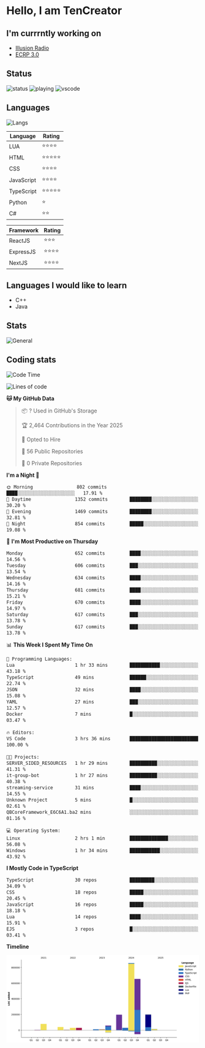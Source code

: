 # Hello, I am TenCreator

## I'm currrntly working on
- [Illusion Radio](https://illusionradio.co.uk/)
- [ECRP 3.0](http://github.com/Emerald-Coast-Roleplay/)

## Status
![status](https://api.statusbadges.me/badge/status/518334475038359555?simple=true&style=for-the-badge)
![playing](https://api.statusbadges.me/badge/playing/518334475038359555?style=for-the-badge)
![vscode](https://api.statusbadges.me/badge/vscode/518334475038359555?style=for-the-badge)

## Languages
![Langs](https://github-readme-stats.vercel.app/api/top-langs/?username=tencreator&layout=compact&theme=radical)


|Language|Rating|
|--------|------|
|LUA|⭐️⭐️⭐️⭐️|
|HTML|⭐️⭐️⭐️⭐️⭐️|
|CSS|⭐️⭐️⭐️⭐️|
|JavaScript|⭐️⭐️⭐️⭐️|
|TypeScript|⭐️⭐️⭐️⭐️⭐️|
|Python|⭐️|
|C#|⭐️⭐️ |

|Framework|Rating|
|--------|------|
|ReactJS|⭐️⭐️⭐|
|ExpressJS|⭐️⭐️⭐️⭐️|
|NextJS|⭐️⭐️⭐⭐️|

## Languages I would like to learn
- C++
- Java

## Stats
![General](https://github-readme-stats.vercel.app/api?username=tencreator&show_icons=true&theme=radical)

## Coding stats

<!--START_SECTION:waka-->
![Code Time](http://img.shields.io/badge/Code%20Time-544%20hrs%2050%20mins-blue)

![Lines of code](https://img.shields.io/badge/From%20Hello%20World%20I%27ve%20Written-2.2%20million%20lines%20of%20code-blue)

**🐱 My GitHub Data** 

> 📦 ? Used in GitHub's Storage 
 > 
> 🏆 2,464 Contributions in the Year 2025
 > 
> 💼 Opted to Hire
 > 
> 📜 56 Public Repositories 
 > 
> 🔑 0 Private Repositories 
 > 
**I'm a Night 🦉** 

```text
🌞 Morning                802 commits         ████░░░░░░░░░░░░░░░░░░░░░   17.91 % 
🌆 Daytime                1352 commits        ████████░░░░░░░░░░░░░░░░░   30.20 % 
🌃 Evening                1469 commits        ████████░░░░░░░░░░░░░░░░░   32.81 % 
🌙 Night                  854 commits         █████░░░░░░░░░░░░░░░░░░░░   19.08 % 
```
📅 **I'm Most Productive on Thursday** 

```text
Monday                   652 commits         ████░░░░░░░░░░░░░░░░░░░░░   14.56 % 
Tuesday                  606 commits         ███░░░░░░░░░░░░░░░░░░░░░░   13.54 % 
Wednesday                634 commits         ████░░░░░░░░░░░░░░░░░░░░░   14.16 % 
Thursday                 681 commits         ████░░░░░░░░░░░░░░░░░░░░░   15.21 % 
Friday                   670 commits         ████░░░░░░░░░░░░░░░░░░░░░   14.97 % 
Saturday                 617 commits         ███░░░░░░░░░░░░░░░░░░░░░░   13.78 % 
Sunday                   617 commits         ███░░░░░░░░░░░░░░░░░░░░░░   13.78 % 
```


📊 **This Week I Spent My Time On** 

```text
💬 Programming Languages: 
Lua                      1 hr 33 mins        ███████████░░░░░░░░░░░░░░   43.18 % 
TypeScript               49 mins             ██████░░░░░░░░░░░░░░░░░░░   22.74 % 
JSON                     32 mins             ████░░░░░░░░░░░░░░░░░░░░░   15.08 % 
YAML                     27 mins             ███░░░░░░░░░░░░░░░░░░░░░░   12.57 % 
Docker                   7 mins              █░░░░░░░░░░░░░░░░░░░░░░░░   03.47 % 

🔥 Editors: 
VS Code                  3 hrs 36 mins       █████████████████████████   100.00 % 

🐱‍💻 Projects: 
SERVER_SIDED_RESOURCES   1 hr 29 mins        ██████████░░░░░░░░░░░░░░░   41.31 % 
it-group-bot             1 hr 27 mins        ██████████░░░░░░░░░░░░░░░   40.38 % 
streaming-service        31 mins             ████░░░░░░░░░░░░░░░░░░░░░   14.55 % 
Unknown Project          5 mins              █░░░░░░░░░░░░░░░░░░░░░░░░   02.61 % 
QBCoreFramework_E6C6A1.ba2 mins              ░░░░░░░░░░░░░░░░░░░░░░░░░   01.16 % 

💻 Operating System: 
Linux                    2 hrs 1 min         ██████████████░░░░░░░░░░░   56.08 % 
Windows                  1 hr 34 mins        ███████████░░░░░░░░░░░░░░   43.92 % 
```

**I Mostly Code in TypeScript** 

```text
TypeScript               30 repos            █████████░░░░░░░░░░░░░░░░   34.09 % 
CSS                      18 repos            █████░░░░░░░░░░░░░░░░░░░░   20.45 % 
JavaScript               16 repos            █████░░░░░░░░░░░░░░░░░░░░   18.18 % 
Lua                      14 repos            ████░░░░░░░░░░░░░░░░░░░░░   15.91 % 
EJS                      3 repos             █░░░░░░░░░░░░░░░░░░░░░░░░   03.41 % 
```



**Timeline**

![Lines of Code chart](https://raw.githubusercontent.com/tencreator/tencreator/main/assets/bar_graph.png)


<!--END_SECTION:waka-->
